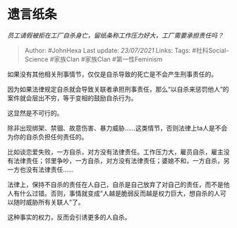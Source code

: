 # 遗言纸条
*员工请假被拒在工厂自杀身亡，留纸条称工作压力好大，工厂需要承担责任吗？*

> Author: #JohnHexa
Last update: *23/07/2021* 
Links:
Tags:  #社科Social-Science #家族Clan #家族Clan #第一性Feminism



如果没有其他相关刑事情节，仅仅是自杀导致的死亡是不会产生刑事责任的。

因为如果法律规定自杀就会导致关联者承担刑事责任，那么“以自杀来惩罚他人”的案件就会层出不穷，等于变相的鼓励自杀行为。

这显然是不可行的。

除非出现绑架、禁锢、故意伤害、暴力威胁……这类情节，否则法律上ta人是不会为你的自杀负担任何责任的。

比如谈恋爱失败，一方自杀，对方没有法律责任。工作压力大，雇员自杀，雇主没有法律责任；邻里争吵，一方自杀，对方没有法律责任；婆媳不和，一方自杀，另一方也没有法律责任……

法律上，保持不自杀的责任在人自己，自杀是自己放弃了对自己的责任，而不是他人有什么过错。否则，事情就变成“人越是脆弱反而越是权力巨大，想自杀的人可以随时威胁所有关联人”了。

这种事实的权力，反而会引诱更多的人自杀。



